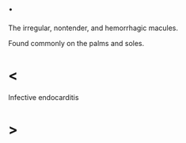 # .

The irregular, nontender, and hemorrhagic macules.

Found commonly on the palms and soles.

# <

Infective endocarditis

# >
